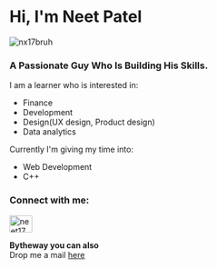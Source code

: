 <h1>Hi, I'm Neet Patel</h1>
<p align="left"> <img src="https://komarev.com/ghpvc/?username=nx17bruh&label=Profile%20views&color=0e75b6&style=flat" alt="nx17bruh" /> </p>
<h3>A Passionate Guy Who Is Building His Skills.</h3>

I am a learner who is interested in:
- Finance
- Development
- Design(UX design, Product design)
- Data analytics

Currently I'm giving my time into:
- Web Development
- C++

<h3 align="left">Connect with me:</h3>
<p align="left">
<a href="https://instagram.com/neet17_" target="blank"><img align="center" src="https://raw.githubusercontent.com/rahuldkjain/github-profile-readme-generator/master/src/images/icons/Social/instagram.svg" alt="neet17_" height="30" width="40" /></a>
</p>

**Bytheway you can also**<br> 
Drop me a mail [here](mailto:patel.neet2004@gmail.com)


